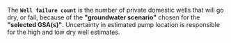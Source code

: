 <link rel="stylesheet" href="https://use.fontawesome.com/releases/v5.14.0/css/all.css" integrity="sha384-gfdkjb5BdAXd+lj+gudLWI+BXq4IuLW5IT+brZEZsLFm++aCMlF1V92rMkPaX4PP" crossorigin="anonymous">

The **`Well failure count`** is the number of private domestic wells that will go dry, or fail, because of the **"groundwater scenario"** chosen for the **"selected GSA(s)"**. Uncertainty in estimated pump location is responsible for the high and low dry well estimates.  
